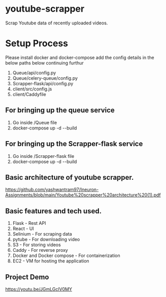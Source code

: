 # youtube-scrapper
Scrap Youtube data of recently uploaded videos.

# Setup Process
Please install docker and docker-compose add the config details in the below paths below continuing furthur
1) Queue/api/config.py
2) Queue/celery-queue/config.py
3) Scrapper-flask/api/config.py
4) client/src/config.js
5) client/Caddyfile

## For bringing up the queue service
1) Go inside /Queue file
1) docker-compose up -d --build

## For bringing up the Scrapper-flask service
1) Go inside /Scrapper-flask file
1) docker-compose up -d --build

## Basic architecture of youtube scrapper.
https://github.com/yashwantram97/Ineuron-Assignments/blob/main/Youtube%20scrapper%20architecture%20(1).pdf

## Basic features and tech used.
1) Flask - Rest API
2) React - UI
3) Selinium - For scraping data
4) pytube - For downloading video
5) S3 - For storing videos
6) Caddy - For reverse proxy
7) Docker and Docker compose - For containerization
8) EC2 - VM for hosting the application

## Project Demo
https://youtu.be/JGmLGclV0MY

